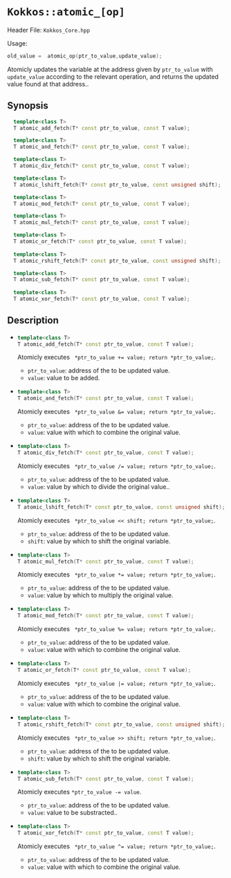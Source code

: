 # `Kokkos::atomic_[op]`

Header File: `Kokkos_Core.hpp`

Usage:
  ```c++
  old_value =  atomic_op(ptr_to_value,update_value);
  ```

Atomicly updates the variable at the address given by `ptr_to_value` with `update_value` according to the relevant operation, 
and returns the updated value found at that address..

## Synopsis

```c++
  template<class T>
  T atomic_add_fetch(T* const ptr_to_value, const T value);

  template<class T>
  T atomic_and_fetch(T* const ptr_to_value, const T value);

  template<class T>
  T atomic_div_fetch(T* const ptr_to_value, const T value);

  template<class T>
  T atomic_lshift_fetch(T* const ptr_to_value, const unsigned shift);

  template<class T>
  T atomic_mod_fetch(T* const ptr_to_value, const T value);

  template<class T>
  T atomic_mul_fetch(T* const ptr_to_value, const T value);

  template<class T>
  T atomic_or_fetch(T* const ptr_to_value, const T value);
  
  template<class T>
  T atomic_rshift_fetch(T* const ptr_to_value, const unsigned shift);

  template<class T>
  T atomic_sub_fetch(T* const ptr_to_value, const T value);
  
  template<class T>
  T atomic_xor_fetch(T* const ptr_to_value, const T value);
```

## Description

* ```c++
  template<class T>
  T atomic_add_fetch(T* const ptr_to_value, const T value);
  ```

  Atomicly executes ` *ptr_to_value += value; return *ptr_to_value;`. 
  * `ptr_to_value`: address of the to be updated value.
  * `value`: value to be added.

* ```c++
  template<class T>
  T atomic_and_fetch(T* const ptr_to_value, const T value);
  ```

  Atomicly executes ` *ptr_to_value &= value; return *ptr_to_value;`. 
  * `ptr_to_value`: address of the to be updated value.
  * `value`: value with which to combine the original value. 

* ```c++
  template<class T>
  T atomic_div_fetch(T* const ptr_to_value, const T value);
  ```

  Atomicly executes ` *ptr_to_value /= value; return *ptr_to_value;`. 
  * `ptr_to_value`: address of the to be updated value.
  * `value`: value by which to divide the original value.. 

* ```c++
  template<class T>
  T atomic_lshift_fetch(T* const ptr_to_value, const unsigned shift);
  ```

  Atomicly executes ` *ptr_to_value << shift; return *ptr_to_value;`. 
  * `ptr_to_value`: address of the to be updated value.
  * `shift`: value by which to shift the original variable.

* ```c++
  template<class T>
  T atomic_mul_fetch(T* const ptr_to_value, const T value);
  ```

  Atomicly executes ` *ptr_to_value *= value; return *ptr_to_value;`. 
  * `ptr_to_value`: address of the to be updated value.
  * `value`: value by which to multiply the original value. 

* ```c++
  template<class T>
  T atomic_mod_fetch(T* const ptr_to_value, const T value);
  ```

  Atomicly executes ` *ptr_to_value %= value; return *ptr_to_value;`. 
  * `ptr_to_value`: address of the to be updated value.
  * `value`: value with which to combine the original value. 

* ```c++
  template<class T>
  T atomic_or_fetch(T* const ptr_to_value, const T value);
  ```

  Atomicly executes ` *ptr_to_value |= value; return *ptr_to_value;`. 
  * `ptr_to_value`: address of the to be updated value.
  * `value`: value with which to combine the original value. 

* ```c++
  template<class T>
  T atomic_rshift_fetch(T* const ptr_to_value, const unsigned shift);
  ```

  Atomicly executes ` *ptr_to_value >> shift; return *ptr_to_value;`. 
  * `ptr_to_value`: address of the to be updated value.
  * `shift`: value by which to shift the original variable.

* ```c++
  template<class T>
  T atomic_sub_fetch(T* const ptr_to_value, const T value);
  ```

  Atomicly executes `*ptr_to_value -= value`. 
  * `ptr_to_value`: address of the to be updated value.
  * `value`: value to be substracted.. 

* ```c++
  template<class T>
  T atomic_xor_fetch(T* const ptr_to_value, const T value);
  ```

  Atomicly executes ` *ptr_to_value ^= value; return *ptr_to_value;`. 
  * `ptr_to_value`: address of the to be updated value.
  * `value`: value with which to combine the original value. 

